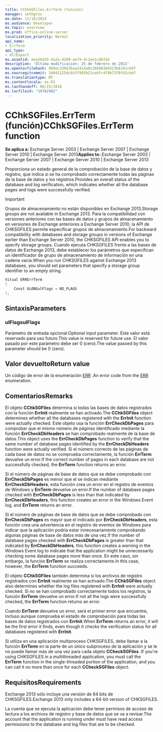 ```yaml
---
title: CChkSGFiles.ErrTerm (función)
manager: sethgros
ms.date: 11/16/2014
ms.audience: Developer
ms.topic: overview
ms.prod: office-online-server
localization_priority: Normal
api_name:
- ErrTerm
api_type:
- dllExport
ms.assetid: eea20a55-4a2a-4209-ae79-dc1ee1cd631b
description: 'Última modificación: 25 de febrero de 2013'
ms.openlocfilehash: 099ec33663baa2414a0c28b90364523b6191c697
ms.sourcegitcommit: 34041125dc8c5f993b21cebfc4f8b72f0fd2cb6f
ms.translationtype: MT
ms.contentlocale: es-ES
ms.lasthandoff: 06/25/2018
ms.locfileid: "19762982"
---
```

# <a name="cchksgfileserrterm-function"></a><span data-ttu-id="81845-103">CChkSGFiles.ErrTerm (función)</span><span class="sxs-lookup"><span data-stu-id="81845-103">CChkSGFiles.ErrTerm function</span></span>
  
<span data-ttu-id="81845-104">**Se aplica a:** Exchange Server 2003 | Exchange Server 2007 | Exchange Server 2010 | Exchange Server 2013</span><span class="sxs-lookup"><span data-stu-id="81845-104">**Applies to:** Exchange Server 2003 | Exchange Server 2007 | Exchange Server 2010 | Exchange Server 2013</span></span>
  
<span data-ttu-id="81845-105">Proporciona un estado general de la comprobación de la base de datos y registro, que indica si se ha comprobado correctamente todas las páginas de la base de datos y los registros.</span><span class="sxs-lookup"><span data-stu-id="81845-105">Provides an overall status of the database and log verification, which indicates whether all the database pages and logs were successfully verified.</span></span>
  
> [!IMPORTANT]
> <span data-ttu-id="81845-106">Grupos de almacenamiento no están disponibles en Exchange 2013.</span><span class="sxs-lookup"><span data-stu-id="81845-106">Storage groups are not available in Exchange 2013.</span></span> <span data-ttu-id="81845-107">Para la compatibilidad con versiones anteriores con las bases de datos y grupos de almacenamiento en versiones de Exchange anteriores a Exchange Server 2010, la API de CHKSGFILES permite especificar grupos de almacenamiento.</span><span class="sxs-lookup"><span data-stu-id="81845-107">For backward compatibility with databases and storage groups in versions of Exchange earlier than Exchange Server 2010, the CHKSGFILES API enables you to specify storage groups.</span></span> <span data-ttu-id="81845-108">Cuando ejecuta CHKSGFILES frente a las bases de datos de Exchange 2013, debe establecer los parámetros que especifican un identificador de grupo de almacenamiento de información en una cadena vacía.</span><span class="sxs-lookup"><span data-stu-id="81845-108">When you run CHKSGFILES against Exchange 2013 databases, you should set parameters that specify a storage group identifier to an empty string.</span></span> 
  
```cs
Vitual ERRErrTerm 
(
    Const ULONGulFlags = NO_FLAGS
);

```

## <a name="parameters"></a><span data-ttu-id="81845-109">Sintaxis</span><span class="sxs-lookup"><span data-stu-id="81845-109">Parameters</span></span>

### <a name="ulflags"></a><span data-ttu-id="81845-110">ulFlags</span><span class="sxs-lookup"><span data-stu-id="81845-110">ulFlags</span></span>
  
<span data-ttu-id="81845-111">Parámetro de entrada opcional.</span><span class="sxs-lookup"><span data-stu-id="81845-111">Optional input parameter.</span></span> <span data-ttu-id="81845-112">Este valor está reservado para uso futuro.</span><span class="sxs-lookup"><span data-stu-id="81845-112">This value is reserved for future use.</span></span> <span data-ttu-id="81845-113">El valor pasado por este parámetro debe ser 0 (cero).</span><span class="sxs-lookup"><span data-stu-id="81845-113">The value passed by this parameter should be 0 (zero).</span></span>
    
## <a name="return-value"></a><span data-ttu-id="81845-114">Valor devuelto</span><span class="sxs-lookup"><span data-stu-id="81845-114">Return value</span></span>

<span data-ttu-id="81845-115">Un código de error de la enumeración [ERR](cchksgfiles-err-enumeration.md) .</span><span class="sxs-lookup"><span data-stu-id="81845-115">An error code from the [ERR](cchksgfiles-err-enumeration.md) enumeration.</span></span> 
  
## <a name="remarks"></a><span data-ttu-id="81845-116">Comentarios</span><span class="sxs-lookup"><span data-stu-id="81845-116">Remarks</span></span>

<span data-ttu-id="81845-117">El objeto **CChkSGFiles** determina si todas las bases de datos registrados con la función **ErrInit** realmente se han activado.</span><span class="sxs-lookup"><span data-stu-id="81845-117">The **CChkSGFiles** object determines whether all the databases registered with the **ErrInit** function were actually checked.</span></span> <span data-ttu-id="81845-118">Este objeto usa la función **ErrCheckDbPages** para comprobar que el mismo número de páginas identificado mediante la función **ErrCheckDbHeaders** se han comprobado realmente de la base de datos.</span><span class="sxs-lookup"><span data-stu-id="81845-118">This object uses the **ErrCheckDbPages** function to verify that the same number of database pages identified by the **ErrCheckDbHeaders** function were actually verified.</span></span> <span data-ttu-id="81845-119">Si el número correcto de las páginas de cada base de datos no se comprueba correctamente, la función **ErrTerm** devuelve un error.</span><span class="sxs-lookup"><span data-stu-id="81845-119">If the correct number of pages in each database are not successfully checked, the **ErrTerm** function returns an error.</span></span> 
  
<span data-ttu-id="81845-120">Si el número de páginas de base de datos que se debe comprobado con **ErrCheckDbPages** es menor que el se indican mediante **ErrCheckDbHeaders**, esta función crea un error en el registro de eventos de Windows y **ErrTerm** devuelve un error.</span><span class="sxs-lookup"><span data-stu-id="81845-120">If the number of database pages checked with **ErrCheckDbPages** is less than that indicated by **ErrCheckDbHeaders**, this function creates an error in the Windows Event log, and **ErrTerm** returns an error.</span></span> 
  
<span data-ttu-id="81845-121">Si el número de páginas de base de datos que se debe comprobado con **ErrCheckDbPages** es mayor que el indicado por **ErrCheckDbHeaders**, esta función crea una advertencia en el registro de eventos de Windows para indicar que la aplicación podría estar innecesariamente comprobando algunas páginas de base de datos más de una vez.</span><span class="sxs-lookup"><span data-stu-id="81845-121">If the number of database pages checked with **ErrCheckDbPages** is greater than that indicated by **ErrCheckDbHeaders**, this function creates a warning in the Windows Event log to indicate that the application might be unnecessarily checking some database pages more than once.</span></span> <span data-ttu-id="81845-122">En este caso, sin embargo, la función **ErrTerm** se realiza correctamente.</span><span class="sxs-lookup"><span data-stu-id="81845-122">In this case, however, the **ErrTerm** function succeeds.</span></span> 
  
<span data-ttu-id="81845-123">El objeto **CChkSGFiles** también determina si los archivos de registro registrados con **ErrInit** realmente se han activado.</span><span class="sxs-lookup"><span data-stu-id="81845-123">The **CChkSGFiles** object also determines whether the log files registered with **ErrInit** were actually checked.</span></span> <span data-ttu-id="81845-124">Si no se han comprobado correctamente todos los registros, la función **ErrTerm** devuelve un error.</span><span class="sxs-lookup"><span data-stu-id="81845-124">If not all the logs were successfully checked, the **ErrTerm** function returns an error.</span></span> 
  
<span data-ttu-id="81845-125">Cuando **ErrTerm** devuelve un error, será el primer error que encuentre, incluso aunque comprueba el estado de comprobación para todas las bases de datos registrados con **ErrInit**.</span><span class="sxs-lookup"><span data-stu-id="81845-125">When **ErrTerm** returns an error, it will be the first error it finds, even though it checks the verification status for all databases registered with **ErrInit**.</span></span>
  
<span data-ttu-id="81845-126">Si utiliza en una aplicación multiproceso CHKSGFILES, debe llamar a la función **ErrTerm** en la parte de un único subproceso de la aplicación y se le no puede llamar más de una vez para cada objeto **CCheckSGFiles** .</span><span class="sxs-lookup"><span data-stu-id="81845-126">If you're using CHKSGFILES in a multithreaded application, you must call the **ErrTerm** function in the single-threaded portion of the application, and you can call it no more than once for each **CCheckSGFiles** object.</span></span> 
  
## <a name="requirements"></a><span data-ttu-id="81845-127">Requisitos</span><span class="sxs-lookup"><span data-stu-id="81845-127">Requirements</span></span>

<span data-ttu-id="81845-128">Exchange 2013 sólo incluye una versión de 64 bits de CHKSGFILES.</span><span class="sxs-lookup"><span data-stu-id="81845-128">Exchange 2013 only includes a 64-bit version of CHKSGFILES.</span></span>
  
<span data-ttu-id="81845-129">La cuenta que se ejecuta la aplicación debe tener permisos de acceso de lectura a los archivos de registro y base de datos que se va a revisar.</span><span class="sxs-lookup"><span data-stu-id="81845-129">The account that the application is running under must have read access permissions to the database and log files that are to be checked.</span></span>
  

